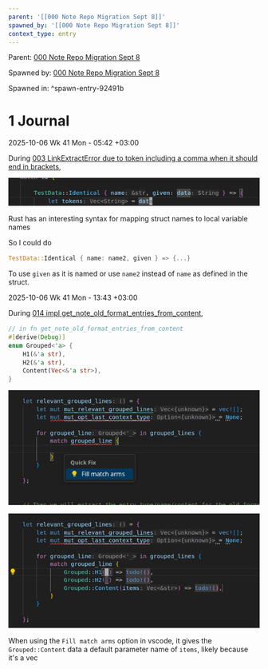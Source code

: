 ```yaml
---
parent: '[[000 Note Repo Migration Sept 8]]'
spawned_by: '[[000 Note Repo Migration Sept 8]]'
context_type: entry
---
```


Parent: [000 Note Repo Migration Sept 8](../000%20Note%20Repo%20Migration%20Sept%208.md)

Spawned by: [000 Note Repo Migration Sept 8](../000%20Note%20Repo%20Migration%20Sept%208.md)

Spawned in: [<a name="spawn-entry-92491b" />^spawn-entry-92491b](../000%20Note%20Repo%20Migration%20Sept%208.md#spawn-entry-92491b)

# 1 Journal

2025-10-06 Wk 41 Mon - 05:42 +03:00

During [003 LinkExtractError due to token including a comma when it should end in brackets](../issues/003%20LinkExtractError%20due%20to%20token%20including%20a%20comma%20when%20it%20should%20end%20in%20brackets.md),

![Pasted image 20251006054220.png](../../../../../attachments/Pasted%20image%2020251006054220.png)

Rust has an interesting syntax for mapping struct names to local variable names

So I could do

````rust
TestData::Identical { name: name2, given } => {...}
````

To use `given` as it is named or use `name2` instead of `name` as defined in the struct.

2025-10-06 Wk 41 Mon - 13:43 +03:00

During [014 impl get_note_old_format_entries_from_content](../tasks/014%20impl%20get_note_old_format_entries_from_content.md),

````rust
// in fn get_note_old_format_entries_from_content
#[derive(Debug)]
enum Grouped<'a> {
	H1(&'a str),
	H2(&'a str),
	Content(Vec<&'a str>),
}
````

![Pasted image 20251006134411.png](../../../../../attachments/Pasted%20image%2020251006134411.png)

![Pasted image 20251006134357.png](../../../../../attachments/Pasted%20image%2020251006134357.png)

When using the `Fill match arms` option in vscode, it gives the `Grouped::Content` data a default parameter name of `items`, likely because it's a vec
